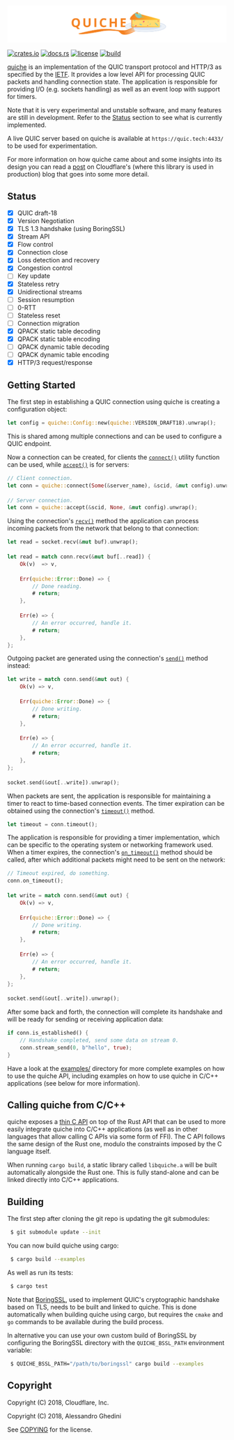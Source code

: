 ![quiche](quiche.svg)

[![crates.io](https://img.shields.io/crates/v/quiche.svg)](https://crates.io/crates/quiche)
[![docs.rs](https://docs.rs/quiche/badge.svg)](https://docs.rs/quiche)
[![license](https://img.shields.io/github/license/cloudflare/quiche.svg)](https://opensource.org/licenses/BSD-2-Clause)
[![build](https://travis-ci.com/cloudflare/quiche.svg?branch=master)](https://travis-ci.com/cloudflare/quiche)

[quiche] is an implementation of the QUIC transport protocol and HTTP/3 as
specified by the [IETF]. It provides a low level API for processing QUIC packets
and handling connection state. The application is responsible for providing I/O
(e.g. sockets handling) as well as an event loop with support for timers.

Note that it is very experimental and unstable software, and many features are
still in development. Refer to the [Status](#status) section to see what is
currently implemented.

A live QUIC server based on quiche is available at ``https://quic.tech:4433/``
to be used for experimentation.

For more information on how quiche came about and some insights into its design
you can read a [post] on Cloudflare's (where this library is used in production)
blog that goes into some more detail.

[quiche]: https://docs.quic.tech/quiche/
[ietf]: https://quicwg.org/
[post]: https://blog.cloudflare.com/enjoy-a-slice-of-quic-and-rust/

Status
------

* [x] QUIC draft-18
* [x] Version Negotiation
* [x] TLS 1.3 handshake (using BoringSSL)
* [x] Stream API
* [x] Flow control
* [x] Connection close
* [x] Loss detection and recovery
* [x] Congestion control
* [ ] Key update
* [x] Stateless retry
* [x] Unidirectional streams
* [ ] Session resumption
* [ ] 0-RTT
* [ ] Stateless reset
* [ ] Connection migration
* [x] QPACK static table decoding
* [x] QPACK static table encoding
* [ ] QPACK dynamic table decoding
* [ ] QPACK dynamic table encoding
* [x] HTTP/3 request/response

Getting Started
---------------

The first step in establishing a QUIC connection using quiche is creating a
configuration object:

```rust
let config = quiche::Config::new(quiche::VERSION_DRAFT18).unwrap();
```

This is shared among multiple connections and can be used to configure a
QUIC endpoint.

Now a connection can be created, for clients the [`connect()`] utility
function can be used, while [`accept()`] is for servers:

```rust
// Client connection.
let conn = quiche::connect(Some(&server_name), &scid, &mut config).unwrap();

// Server connection.
let conn = quiche::accept(&scid, None, &mut config).unwrap();
```

Using the connection's [`recv()`] method the application can process
incoming packets from the network that belong to that connection:

```rust
let read = socket.recv(&mut buf).unwrap();

let read = match conn.recv(&mut buf[..read]) {
    Ok(v)  => v,

    Err(quiche::Error::Done) => {
        // Done reading.
        # return;
    },

    Err(e) => {
        // An error occurred, handle it.
        # return;
    },
};
```

Outgoing packet are generated using the connection's [`send()`] method
instead:

```rust
let write = match conn.send(&mut out) {
    Ok(v) => v,

    Err(quiche::Error::Done) => {
        // Done writing.
        # return;
    },

    Err(e) => {
        // An error occurred, handle it.
        # return;
    },
};

socket.send(&out[..write]).unwrap();
```

When packets are sent, the application is responsible for maintaining a timer
to react to time-based connection events. The timer expiration can be
obtained using the connection's [`timeout()`] method.

```rust
let timeout = conn.timeout();
```

The application is responsible for providing a timer implementation, which
can be specific to the operating system or networking framework used. When
a timer expires, the connection's [`on_timeout()`] method should be called,
after which additional packets might need to be sent on the network:

```rust
// Timeout expired, do something.
conn.on_timeout();

let write = match conn.send(&mut out) {
    Ok(v) => v,

    Err(quiche::Error::Done) => {
        // Done writing.
        # return;
    },

    Err(e) => {
        // An error occurred, handle it.
        # return;
    },
};

socket.send(&out[..write]).unwrap();
```

After some back and forth, the connection will complete its handshake and
will be ready for sending or receiving application data:

```rust
if conn.is_established() {
    // Handshake completed, send some data on stream 0.
    conn.stream_send(0, b"hello", true);
}
```

[`connect()`]: https://docs.quic.tech/quiche/fn.connect.html
[`accept()`]: https://docs.quic.tech/quiche/fn.accept.html
[`recv()`]: https://docs.quic.tech/quiche/struct.Connection.html#method.recv
[`send()`]: https://docs.quic.tech/quiche/struct.Connection.html#method.send
[`timeout()`]: https://docs.quic.tech/quiche/struct.Connection.html#method.timeout
[`on_timeout()`]: https://docs.quic.tech/quiche/struct.Connection.html#method.on_timeout

Have a look at the [examples/] directory for more complete examples on how to use
the quiche API, including examples on how to use quiche in C/C++ applications
(see below for more information).

[examples/]: examples/

Calling quiche from C/C++
-------------------------

quiche exposes a [thin C API] on top of the Rust API that can be used to more
easily integrate quiche into C/C++ applications (as well as in other languages
that allow calling C APIs via some form of FFI). The C API follows the same
design of the Rust one, modulo the constraints imposed by the C language itself.

When running ``cargo build``, a static library called ``libquiche.a`` will be
built automatically alongside the Rust one. This is fully stand-alone and can
be linked directly into C/C++ applications.

[thin C API]: https://github.com/cloudflare/quiche/blob/master/include/quiche.h

Building
--------

The first step after cloning the git repo is updating the git submodules:

```bash
 $ git submodule update --init
```

You can now build quiche using cargo:

```bash
 $ cargo build --examples
```

As well as run its tests:

```bash
 $ cargo test
```

Note that [BoringSSL], used to implement QUIC's cryptographic handshake based on
TLS, needs to be built and linked to quiche. This is done automatically when
building quiche using cargo, but requires the `cmake` and `go` commands to be
available during the build process.

In alternative you can use your own custom build of BoringSSL by configuring
the BoringSSL directory with the ``QUICHE_BSSL_PATH`` environment variable:

```bash
 $ QUICHE_BSSL_PATH="/path/to/boringssl" cargo build --examples
```

[BoringSSL]: https://boringssl.googlesource.com/boringssl/

Copyright
---------

Copyright (C) 2018, Cloudflare, Inc.

Copyright (C) 2018, Alessandro Ghedini

See [COPYING] for the license.

[COPYING]: https://github.com/cloudflare/quiche/tree/master/COPYING

